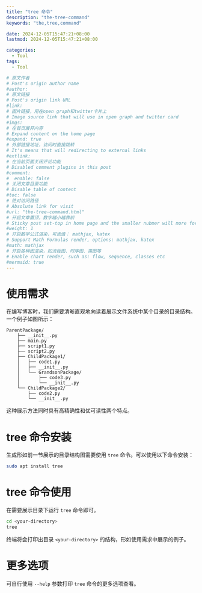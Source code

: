 ```yaml
---
title: "tree 命令"
description: "the-tree-command"
keywords: "the,tree,command"

date: 2024-12-05T15:47:21+08:00
lastmod: 2024-12-05T15:47:21+08:00

categories:
  - Tool
tags:
  - Tool

# 原文作者
# Post's origin author name
#author:
# 原文链接
# Post's origin link URL
#link:
# 图片链接，用在open graph和twitter卡片上
# Image source link that will use in open graph and twitter card
#imgs:
# 在首页展开内容
# Expand content on the home page
#expand: true
# 外部链接地址，访问时直接跳转
# It's means that will redirecting to external links
#extlink:
# 在当前页面关闭评论功能
# Disabled comment plugins in this post
#comment:
#  enable: false
# 关闭文章目录功能
# Disable table of content
#toc: false
# 绝对访问路径
# Absolute link for visit
#url: "the-tree-command.html"
# 开启文章置顶，数字越小越靠前
# Sticky post set-top in home page and the smaller nubmer will more forward.
#weight: 1
# 开启数学公式渲染，可选值： mathjax, katex
# Support Math Formulas render, options: mathjax, katex
#math: mathjax
# 开启各种图渲染，如流程图、时序图、类图等
# Enable chart render, such as: flow, sequence, classes etc
#mermaid: true
---
```


# 使用需求
在编写博客时，我们需要清晰直观地向读着展示文件系统中某个目录的目录结构。一个例子如图所示：
```text
ParentPackage/
    ├── __init__.py 
    ├── main.py 
    ├── script1.py 
    ├── script2.py
    ├── ChildPackage1/
    │   ├── code1.py 
    │   ├── __init__.py
    │   └── GrandsonPackage/
    │       ├── code3.py 
    │       └── __init__.py
    └── ChildPackage2/
        ├── code2.py
        └── __init__.py
```
这种展示方法同时具有高精确性和优可读性两个特点。

# tree 命令安装
生成形如前一节展示的目录结构图需要使用 `tree` 命令。可以使用以下命令安装：
```bash
sudo apt install tree
```

# tree 命令使用
在需要展示目录下运行 `tree` 命令即可。
```bash
cd <your-directory>
tree
```
终端将会打印出目录 `<your-directory>` 的结构，形如使用需求中展示的例子。

# 更多选项
可自行使用 `--help` 参数打印 `tree` 命令的更多选项查看。

<!--more-->
